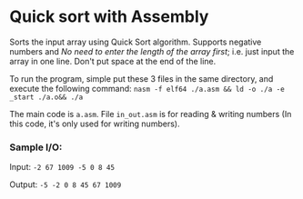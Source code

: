 # Quick sort with Assembly
Sorts the input array using Quick Sort algorithm. Supports negative numbers and *No need to enter the length of the array first*; i.e. just input the array in one line. Don't put space at the end of the line.

To run the program, simple put these 3 files in the same directory, and execute the following command: `nasm -f elf64 ./a.asm && ld -o ./a -e _start ./a.o&& ./a`

The main code is `a.asm`. File `in_out.asm` is for reading & writing numbers (In this code, it's only used for writing numbers).

### Sample I/O:
Input:
`-2 67 1009 -5 0 8 45`

Output:
`-5 -2 0 8 45 67 1009`
